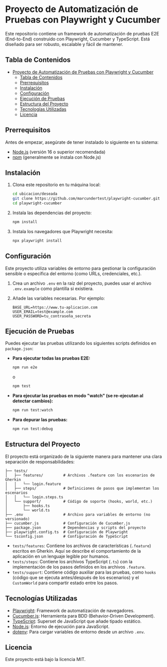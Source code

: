 # Proyecto de Automatización de Pruebas con Playwright y Cucumber

Este repositorio contiene un framework de automatización de pruebas E2E (End-to-End) construido con Playwright, Cucumber y TypeScript. Está diseñado para ser robusto, escalable y fácil de mantener.

## Tabla de Contenidos

- [Proyecto de Automatización de Pruebas con Playwright y Cucumber](#proyecto-de-automatización-de-pruebas-con-playwright-y-cucumber)
  - [Tabla de Contenidos](#tabla-de-contenidos)
  - [Prerrequisitos](#prerrequisitos)
  - [Instalación](#instalación)
  - [Configuración](#configuración)
  - [Ejecución de Pruebas](#ejecución-de-pruebas)
  - [Estructura del Proyecto](#estructura-del-proyecto)
  - [Tecnologías Utilizadas](#tecnologías-utilizadas)
  - [Licencia](#licencia)

## Prerrequisitos

Antes de empezar, asegúrate de tener instalado lo siguiente en tu sistema:

- [Node.js](https://nodejs.org/es/) (versión 16 o superior recomendada)
- [npm](https://www.npmjs.com/) (generalmente se instala con Node.js)

## Instalación

1. Clona este repositorio en tu máquina local:

   ```bash
   cd ubicacion/deseada
   git clone https://github.com/marcundertest/playwright-cucumber.git
   cd playwright-cucumber
   ```

2. Instala las dependencias del proyecto:

   ```bash
   npm install
   ```

3. Instala los navegadores que Playwright necesita:

   ```bash
   npx playwright install
   ```

## Configuración

Este proyecto utiliza variables de entorno para gestionar la configuración sensible o específica del entorno (como URLs, credenciales, etc.).

1. Crea un archivo `.env` en la raíz del proyecto, puedes usar el archivo `.env.example` como plantilla si existiera.
2. Añade las variables necesarias. Por ejemplo:

   ```plaintext
   BASE_URL=https://www.tu-aplicacion.com
   USER_EMAIL=test@example.com
   USER_PASSWORD=tu_contraseña_secreta
   ```

## Ejecución de Pruebas

Puedes ejecutar las pruebas utilizando los siguientes scripts definidos en `package.json`:

- **Para ejecutar todas las pruebas E2E:**

  ```bash
  npm run e2e
  ```

  o

  ```bash
  npm test
  ```

- **Para ejecutar las pruebas en modo "watch" (se re-ejecutan al detectar cambios):**

  ```bash
  npm run test:watch
  ```

- **Para depurar las pruebas:**

  ```bash
  npm run test:debug
  ```

## Estructura del Proyecto

El proyecto está organizado de la siguiente manera para mantener una clara separación de responsabilidades:

```plaintext
├── tests/
│   ├── features/         # Archivos .feature con los escenarios de Gherkin
│   │   └── login.feature
│   ├── steps/            # Definiciones de pasos que implementan los escenarios
│   │   └── login.steps.ts
│   └── support/          # Código de soporte (hooks, world, etc.)
│       ├── hooks.ts
│       └── world.ts
├── .env                  # Archivo para variables de entorno (no versionado)
├── cucumber.js           # Configuración de Cucumber.js
├── package.json          # Dependencias y scripts del proyecto
├── playwright.config.ts  # Configuración de Playwright
└── tsconfig.json         # Configuración de TypeScript
```

- `tests/features`: Contiene los archivos de características (`.feature`) escritos en Gherkin. Aquí se describe el comportamiento de la aplicación en un lenguaje legible por humanos.
- `tests/steps`: Contiene los archivos TypeScript (`.ts`) con la implementación de los pasos definidos en los archivos `.feature`.
- `tests/support`: Contiene código auxiliar para las pruebas, como `hooks` (código que se ejecuta antes/después de los escenarios) y el `CustomWorld` para compartir estado entre los pasos.

## Tecnologías Utilizadas

- [Playwright](https://playwright.dev/): Framework de automatización de navegadores.
- [Cucumber.js](https://cucumber.io/docs/cucumber/api/?lang=javascript): Herramienta para BDD (Behavior-Driven Development).
- [TypeScript](https://www.typescriptlang.org/): Superset de JavaScript que añade tipado estático.
- [Node.js](https://nodejs.org/): Entorno de ejecución para JavaScript.
- [dotenv](https://www.npmjs.com/package/dotenv): Para cargar variables de entorno desde un archivo `.env`.

## Licencia

Este proyecto está bajo la licencia MIT.
